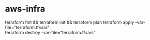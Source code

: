 # aws-infra

terraform fmt && terraform init && terraform plan 
terraform apply -var-file="terraform.tfvars"    
terraform destroy -var-file="terraform.tfvars"    